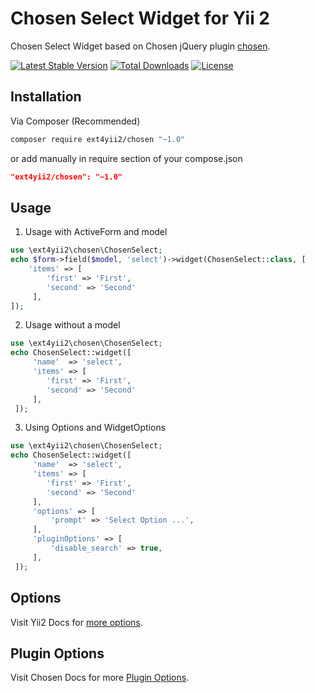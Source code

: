 Chosen Select Widget for Yii 2
=========
Chosen Select Widget based on Chosen jQuery plugin [chosen](http://harvesthq.github.io/chosen).



[![Latest Stable Version](https://poser.pugx.org/ext4yii2/chosen/v/stable?format=flat-square)](https://packagist.org/packages/ext4yii2/chosen)
[![Total Downloads](https://poser.pugx.org/ext4yii2/chosen/downloads?format=flat-square)](https://packagist.org/packages/ext4yii2/chosen)
[![License](https://poser.pugx.org/ext4yii2/chosen/license?format=flat-square)](https://packagist.org/packages/ext4yii2/chosen)

Installation
------------

Via Composer (Recommended)

```sh
composer require ext4yii2/chosen "~1.0"
```

or add manually in require section of your compose.json

```json
"ext4yii2/chosen": "~1.0"
```


Usage
------------

1) Usage with ActiveForm and model

```php
use \ext4yii2\chosen\ChosenSelect;
echo $form->field($model, 'select')->widget(ChosenSelect::class, [
    'items' => [
        'first' => 'First',
        'second' => 'Second'
     ],
]); 
```
  
2) Usage without a model

```php
use \ext4yii2\chosen\ChosenSelect;
echo ChosenSelect::widget([
     'name'  => 'select',
     'items' => [
        'first' => 'First',
        'second' => 'Second'
     ],
 ]);
```

3) Using Options and WidgetOptions

```php
use \ext4yii2\chosen\ChosenSelect;
echo ChosenSelect::widget([
     'name'  => 'select',
     'items' => [
        'first' => 'First',
        'second' => 'Second'
     ],
     'options' => [
         'prompt' => 'Select Option ...',
     ],
     'pluginOptions' => [
         'disable_search' => true,
     ],
 ]);
```

Options
----------------
Visit Yii2 Docs for [more options](https://www.yiiframework.com/doc/api/2.0/yii-helpers-basehtml#dropDownList()-detail).

Plugin Options 
----------------
Visit Chosen Docs for more [Plugin Options](http://harvesthq.github.io/chosen/options.html).
